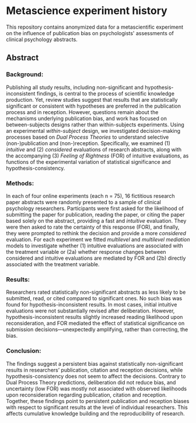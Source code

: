 # Metascience experiment history

This repository contains anonymized data for a metascientific experiment on the influence of publication bias on psychologists' assessments of clinical psychology abstracts.

## Abstract
### Background: 
Publishing all study results, including non-significant and hypothesis-inconsistent findings, is central to the process of scientific knowledge production. Yet, review studies suggest that results that are statistically significant or consistent with hypotheses are preferred in the publication process and in reception. However, questions remain about the mechanisms underlying publication bias, and work has focused on between-subjects designs rather than within-subjects experiments. Using an experimental *within-subject* design, we investigated decision-making processes based on *Dual Process Theories* to understand selective (non-)publication and (non-)reception. Specifically, we examined (1) *intuitive* and (2) *considered* evaluations of research abstracts, along with the accompanying (3) *Feeling of Rightness* (FOR) of intuitive evaluations, as functions of the experimental variation of statistical significance and hypothesis-consistency. 
### Methods:
In each of four online experiments (each n = 75), 16 fictitious research paper abstracts were randomly presented to a sample of clinical psychology researchers. Participants were first asked for the likelihood of submitting the paper for publication, reading the paper, or citing the paper based solely on the abstract, providing a fast and *intuitive* evaluation. They were then asked to rate the certainty of this response (FOR), and finally, they were prompted to rethink the decision and provide a more *considered* evaluation. For each experiment we fitted *multilevel* and *multilevel mediation* models to investigate whether (1) intuitive evaluations are associated with the treatment variable or (2a) whether response changes between considered and intuitive evaluations are mediated by FOR and (2b) directly associated with the treatment variable.
### Results:
Researchers rated statistically non-significant abstracts as less likely to be submitted, read, or cited compared to significant ones. No such bias was found for hypothesis-inconsistent results. In most cases, initial intuitive evaluations were not substantially revised after deliberation. However, hypothesis-inconsistent results slightly increased reading likelihood upon reconsideration, and FOR mediated the effect of statistical significance on submission decisions—unexpectedly amplifying, rather than correcting, the bias.
### Conclusion:
The findings suggest a persistent bias against statistically non-significant results in researchers’ publication, citation and reception decisions, while hypothesis-consistency does not seem to affect the decisions. Contrary to Dual Process Theory predictions, deliberation did not reduce bias, and uncertainty (low FOR) was mostly not associated with observed likelihoods upon reconsideration regarding publication, citation and reception. Together, these findings point to persistent publication and reception biases with respect to significant results at the level of individual researchers. This affects cumulative knowledge building and the reproducibility of research. 
